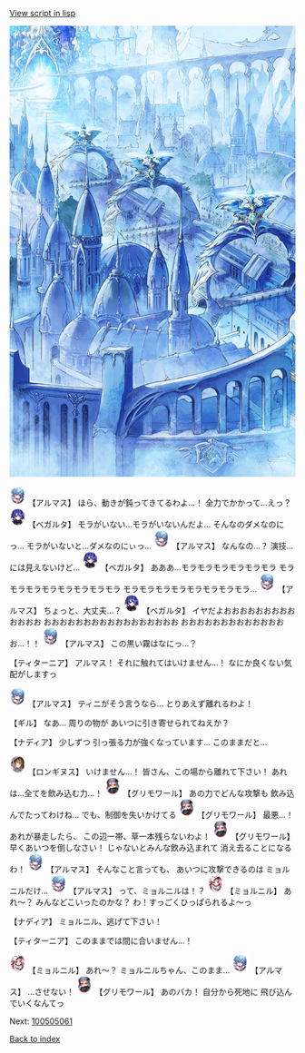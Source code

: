 [View script in lisp](../scripts/100505053.txt)

![400_angel_town_daytime.png](../images/backgrounds/400_angel_town_daytime.png)

<img src="../images/units/3103811.png" alt="3103811.png" height="34"/>
【アルマス】
ほら、動きが鈍ってきてるわよ…！
全力でかかって…えっ？

<img src="../images/units/3104111.png" alt="3104111.png" height="34"/>
【ベガルタ】
モラがいない…モラがいないんだよ…
そんなのダメなのにっ…
モラがいないと…ダメなのにぃっ…

<img src="../images/units/3103811.png" alt="3103811.png" height="34"/>
【アルマス】
なんなの…？
演技…には見えないけど…

<img src="../images/units/3104111.png" alt="3104111.png" height="34"/>
【ベガルタ】
あああ…モラモラモラモラモラモラ
モラモラモラモラモラモラモラモラ
モラモラモラモラモラモラモラモラ…

<img src="../images/units/3103811.png" alt="3103811.png" height="34"/>
【アルマス】
ちょっと、大丈夫…？

<img src="../images/units/3104111.png" alt="3104111.png" height="34"/>
【ベガルタ】
イヤだよおおおおおおおおおおおおお
おおおおおおおおおおおおおおおおお
おおおおおおおおおおおおおお…！！

<img src="../images/units/3103811.png" alt="3103811.png" height="34"/>
【アルマス】
この黒い霧はなにっ…？

【ティターニア】
アルマス！
それに触れてはいけません…！
なにか良くない気配がしますっ

<img src="../images/units/3103811.png" alt="3103811.png" height="34"/>
【アルマス】
ティニがそう言うなら…
とりあえず離れるわよ！

【ギル】
なあ…
周りの物が
あいつに引き寄せられてねえか？

【ナディア】
少しずつ
引っ張る力が強くなっています…
このままだと…

<img src="../images/units/3300111.png" alt="3300111.png" height="34"/>
【ロンギヌス】
いけません…！
皆さん、この場から離れて下さい！
あれは…全てを飲み込む力…！

<img src="../images/units/3501711.png" alt="3501711.png" height="34"/>
【グリモワール】
あの力でどんな攻撃も
飲み込んでたってわけね…
でも、制御を失いかけてる

<img src="../images/units/3501711.png" alt="3501711.png" height="34"/>
【グリモワール】
最悪…！
あれが暴走したら、
この辺一帯、草一本残らないわよ！

<img src="../images/units/3501711.png" alt="3501711.png" height="34"/>
【グリモワール】
早くあいつを倒しなさい！
じゃないとみんな飲み込まれて
消え去ることになるわ！

<img src="../images/units/3103811.png" alt="3103811.png" height="34"/>
【アルマス】
そんなこと言っても、
あいつに攻撃できるのは
ミョルニルだけ…

<img src="../images/units/3103811.png" alt="3103811.png" height="34"/>
【アルマス】
って、ミョルニルは！？

<img src="../images/units/3200111.png" alt="3200111.png" height="34"/>
【ミョルニル】
あれ～？
みんなどこいったのかな？
わ！すっごくひっぱられるよ～っ

【ナディア】
ミョルニル、逃げて下さい！

【ティターニア】
このままでは間に合いません…！

<img src="../images/units/3200111.png" alt="3200111.png" height="34"/>
【ミョルニル】
あれ～？
ミョルニルちゃん、このまま…

<img src="../images/units/3103811.png" alt="3103811.png" height="34"/>
【アルマス】
…させない！

<img src="../images/units/3501711.png" alt="3501711.png" height="34"/>
【グリモワール】
あのバカ！
自分から死地に
飛び込んでいくなんてっ


Next: [100505061](100505061.md)

[Back to index](index.md)

